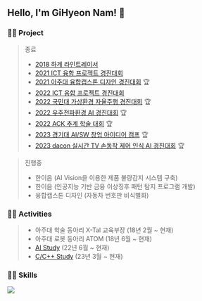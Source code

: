 ## Hello, I'm GiHyeon Nam! 👋

### 👨‍🎓 Project
> 종료
> - <a href="https://github.com/gihyeon0903/Line_tracer_freshman">2018 하계 라인트레이서</a>
> - <a href="https://github.com/gihyeon0903/ICT-fusion-Project-Competition-2021">2021 ICT 융합 프로젝트 경진대회</a>
> - <a href="https://github.com/gihyeon0903/Capstone-Design-competition">2021 아주대 융합캡스톤 디자인 경진대회</a> 🏆
> - <a href="https://github.com/gihyeon0903/ICT-fusion-Project-Competition-2022">2022 ICT 융합 프로젝트 경진대회</a>
> - <a href="https://github.com/gihyeon0903/morai-autonomous-car-competition">2022 국민대 가상환경 자율주행 경진대회</a> 🏆
> - <a href="https://github.com/gihyeon0903/Space-Weather-prediction-competition">2022 우주전파환경 AI 경진대회</a> 🏆
> - <a href="https://github.com/gihyeon0903/ACK-conference-paper">2022 ACK 추계 학술 대회</a> 🏆
> - <a href="https://github.com/gihyeon0903/AI-SW-Foundation-idea-camp">2023 경기대 AI/SW 창업 아이디어 캠프</a> 🏆
> - <a href="https://github.com/gihyeon0903/dacon-compeition-2023-1">2023 dacon 실시간 TV 손동작 제어 인식 AI 경진대회</a> 🏆

> 진행중
> - 한이음 (AI Vision을 이용한 제품 불량감지 시스템 구축)
> - 한이음 (인공지능 기반 금융 이상징후 패턴 탐지 프로그램 개발)
> - 융합캡스톤 디자인 (자동차 번호판 비식별화)

### 👨‍🎓 Activities
> - 아주대 학술 동아리 X-Tal 교육부장 (18년 2월 ~ 현재)
> - 아주대 로봇 동아리 ATOM (18년 6월 ~ 현재)
> - <a href="https://github.com/gihyeon0903/AI-sutdy">AI Study</a> (22년 6월 ~ 현재)
> - <a href="https://github.com/gihyeon0903/AI-sutdy">C/C++ Study</a> (23년 3월 ~ 현재)

### 👨‍🎓 Skills
<!-- <img src="https://img.shields.io/badge/Python-3776AB?style=flat&logo=Python&logoColor=white" />  <img src="https://img.shields.io/badge/PyTorch-EE4C2C?style=flat&logo=pytorch&logoColor=white" />  <img src="https://img.shields.io/badge/Keras-D00000?style=flat&logo=keras&logoColor=white" /><br>  -->
<img src="https://skillicons.dev/icons?i=py,pytorch,cpp,c" />
